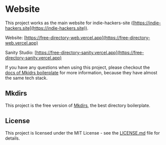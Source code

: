 # Website

This project works as the main website for indie-hackers-site ([https://indie-hackers.site](https://indie-hackers.site)).

Website: [https://free-directory-web.vercel.app](https://free-directory-web.vercel.app)

Sanity Studio: [https://free-directory-sanity.vercel.app](https://free-directory-sanity.vercel.app)

If you have any questions when using this project, please checkout the [docs of Mkidrs boilerplate](https://docs.mkdirs.com) for more information, because they have almost the same tech stack.

## Mkdirs

This project is the free version of [Mkdirs](https://mkdirs.com), the best directory boilerplate.

## License

This project is licensed under the MIT License - see the [LICENSE.md](LICENSE.md) file for details.
